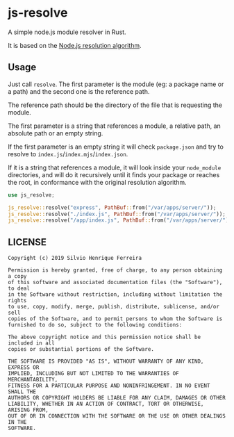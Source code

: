 # js-resolve

A simple node.js module resolver in Rust.

It is based on the [Node.js resolution algorithm](https://nodejs.org/api/modules.html#modules_all_together).

## Usage

Just call `resolve`. The first parameter is the module (eg: a package name or a path) and the second one is the reference path.

The reference path should be the directory of the file that is requesting the module.

The first parameter is a string that references a module, a relative path, an absolute path or an empty string.

If the first parameter is an empty string it will check `package.json` and try to resolve to `index.js`/`index.mjs`/`index.json`.

If it is a string that references a module, it will look inside your `node_module` directories, and will do it recursively until it finds your package or reaches the root, in conformance with the original resolution algorithm.

```rust
use js_resolve;

js_resolve::resolve("express", PathBuf::from("/var/apps/server/"));
js_resolve::resolve("./index.js", PathBuf::from("/var/apps/server/"));
js_resolve::resolve("/app/index.js", PathBuf::from("/var/apps/server/"));
```

## LICENSE

```
Copyright (c) 2019 Silvio Henrique Ferreira

Permission is hereby granted, free of charge, to any person obtaining a copy
of this software and associated documentation files (the "Software"), to deal
in the Software without restriction, including without limitation the rights
to use, copy, modify, merge, publish, distribute, sublicense, and/or sell
copies of the Software, and to permit persons to whom the Software is
furnished to do so, subject to the following conditions:

The above copyright notice and this permission notice shall be included in all
copies or substantial portions of the Software.

THE SOFTWARE IS PROVIDED "AS IS", WITHOUT WARRANTY OF ANY KIND, EXPRESS OR
IMPLIED, INCLUDING BUT NOT LIMITED TO THE WARRANTIES OF MERCHANTABILITY,
FITNESS FOR A PARTICULAR PURPOSE AND NONINFRINGEMENT. IN NO EVENT SHALL THE
AUTHORS OR COPYRIGHT HOLDERS BE LIABLE FOR ANY CLAIM, DAMAGES OR OTHER
LIABILITY, WHETHER IN AN ACTION OF CONTRACT, TORT OR OTHERWISE, ARISING FROM,
OUT OF OR IN CONNECTION WITH THE SOFTWARE OR THE USE OR OTHER DEALINGS IN THE
SOFTWARE.
```
